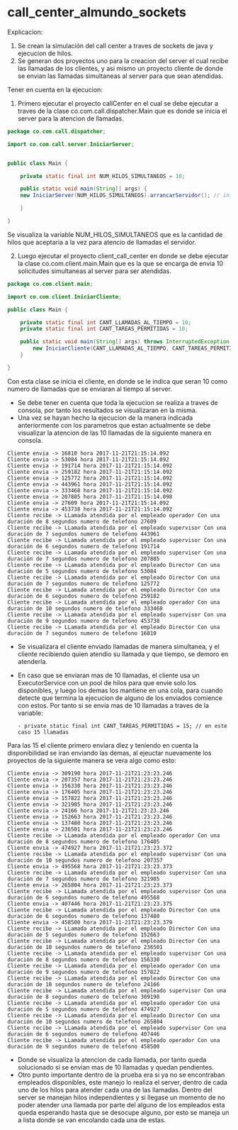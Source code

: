 # call_center_almundo_sockets

Explicacion: 

1. Se crean la simulación del call center a traves de sockets de java y ejecucion de hilos. 
2. Se generan dos proyectos uno para la creacion del server el cual recibe las llamadas de los clientes, y asi mismo un proyecto cliente 
de donde se envian las llamadas simultaneas al server para que sean atendidas.

 
	
Tener en cuenta en la ejecucion: 

1. Primero ejecutar el proyecto callCenter en el cual se debe ejecutar a traves de la clase co.com.call.dispatcher.Main que es donde se 
inicia el server para la atencion de llamadas. 

```Java
package co.com.call.dispatcher;

import co.com.call.server.IniciarServer;


public class Main {

	private static final int NUM_HILOS_SIMULTANEOS = 10;

	public static void main(String[] args) {
	new IniciarServer(NUM_HILOS_SIMULTANEOS).arrancarServidor(); // inicio del servidor para la atencion de llamadas

	}

}
```


Se visualiza la variable NUM_HILOS_SIMULTANEOS que es la cantidad de hilos que aceptaria a la vez para atencio de llamadas el servidor. 


2. Luego ejecutar el proyecto client_call_center en donde se debe ejecutar la clase co.com.client.main.Main que es la que se encarga de envia
10 solicitudes simultaneas al server para ser atendidas. 


```Java
package co.com.client.main;

import co.com.client.IniciarCliente;

public class Main {

	private static final int CANT_LLAMADAS_AL_TIEMPO = 10;
	private static final int CANT_TAREAS_PERMITIDAS = 10;

	public static void main(String[] args) throws InterruptedException {
		new IniciarCliente(CANT_LLAMADAS_AL_TIEMPO, CANT_TAREAS_PERMITIDAS).iniciarCliente();
	}

}
```

Con esta clase se inicia el cliente, en donde se le indica que seran 10 como numero de llamadas que se enviaran al tiempo al server.


- Se debe tener en cuenta que toda la ejecucion se realiza a traves de consola, por tanto los resultados se visualizaran en la misma. 
- Una vez se hayan hecho la ejecucion de la manera indicada anteriormente con los parametros que estan actualmente se debe visualizar 
la atencion de las 10 llamadas de la siguiente manera en consola.

```
Cliente envia -> 16810 hora 2017-11-21T21:15:14.092
Cliente envia -> 53084 hora 2017-11-21T21:15:14.092
Cliente envia -> 191714 hora 2017-11-21T21:15:14.092
Cliente envia -> 259182 hora 2017-11-21T21:15:14.092
Cliente envia -> 125772 hora 2017-11-21T21:15:14.092
Cliente envia -> 443961 hora 2017-11-21T21:15:14.092
Cliente envia -> 333468 hora 2017-11-21T21:15:14.092
Cliente envia -> 207885 hora 2017-11-21T21:15:14.098
Cliente envia -> 27609 hora 2017-11-21T21:15:14.092
Cliente envia -> 453738 hora 2017-11-21T21:15:14.092
Cliente recibe -> LLamada atendida por el empleado operador Con una duración de 8 segundos numero de telefono 27609
Cliente recibe -> LLamada atendida por el empleado supervisor Con una duración de 7 segundos numero de telefono 443961
Cliente recibe -> LLamada atendida por el empleado supervisor Con una duración de 6 segundos numero de telefono 191714
Cliente recibe -> LLamada atendida por el empleado supervisor Con una duración de 7 segundos numero de telefono 207885
Cliente recibe -> LLamada atendida por el empleado Director Con una duración de 5 segundos numero de telefono 53084
Cliente recibe -> LLamada atendida por el empleado Director Con una duración de 7 segundos numero de telefono 125772
Cliente recibe -> LLamada atendida por el empleado Director Con una duración de 6 segundos numero de telefono 259182
Cliente recibe -> LLamada atendida por el empleado operador Con una duración de 10 segundos numero de telefono 333468
Cliente recibe -> LLamada atendida por el empleado supervisor Con una duración de 9 segundos numero de telefono 453738
Cliente recibe -> LLamada atendida por el empleado Director Con una duración de 7 segundos numero de telefono 16810
```


- Se visualizara el cliente enviado llamadas de manera simultanea, y el cliente recibiendo quien atendio su llamada y que tiempo, se demoro en atenderla. 


- En caso que se enviaran mas de 10 llamadas,  el cliente usa un ExecutorService con un pool de hilos para que envie solo los disponibles, 
y luego los demas los mantiene en una cola, para cuando detecte que termina la ejecucion de alguno de los enviados comience con estos. 
Por tanto si se envia mas de 10 llamadas a traves de la variable: 
	```
	- private static final int CANT_TAREAS_PERMITIDAS = 15; // en este caso 15 llamadas
	```

Para las 15 el cliente primero enviara diez y teniendo en cuenta la disponibilidad se iran enviando las demas, al ejeuctar nuevamente los proyectos de la siguiente manera se vera algo como esto: 

```
Cliente envia -> 309190 hora 2017-11-21T21:23:23.246
Cliente envia -> 207357 hora 2017-11-21T21:23:23.246
Cliente envia -> 156330 hora 2017-11-21T21:23:23.246
Cliente envia -> 176405 hora 2017-11-21T21:23:23.246
Cliente envia -> 157822 hora 2017-11-21T21:23:23.246
Cliente envia -> 321985 hora 2017-11-21T21:23:23.246
Cliente envia -> 24166 hora 2017-11-21T21:23:23.246
Cliente envia -> 152663 hora 2017-11-21T21:23:23.246
Cliente envia -> 137480 hora 2017-11-21T21:23:23.246
Cliente envia -> 236501 hora 2017-11-21T21:23:23.246
Cliente recibe -> LLamada atendida por el empleado operador Con una duración de 8 segundos numero de telefono 176405
Cliente envia -> 474927 hora 2017-11-21T21:23:23.372
Cliente recibe -> LLamada atendida por el empleado supervisor Con una duración de 10 segundos numero de telefono 207357
Cliente envia -> 495568 hora 2017-11-21T21:23:23.373
Cliente recibe -> LLamada atendida por el empleado supervisor Con una duración de 7 segundos numero de telefono 321985
Cliente envia -> 265804 hora 2017-11-21T21:23:23.373
Cliente recibe -> LLamada atendida por el empleado supervisor Con una duración de 6 segundos numero de telefono 495568
Cliente envia -> 407446 hora 2017-11-21T21:23:23.375
Cliente recibe -> LLamada atendida por el empleado Director Con una duración de 6 segundos numero de telefono 137480
Cliente envia -> 458500 hora 2017-11-21T21:23:23.379
Cliente recibe -> LLamada atendida por el empleado Director Con una duración de 5 segundos numero de telefono 152663
Cliente recibe -> LLamada atendida por el empleado Director Con una duración de 10 segundos numero de telefono 236501
Cliente recibe -> LLamada atendida por el empleado supervisor Con una duración de 8 segundos numero de telefono 156330
Cliente recibe -> LLamada atendida por el empleado operador Con una duración de 9 segundos numero de telefono 157822
Cliente recibe -> LLamada atendida por el empleado Director Con una duración de 10 segundos numero de telefono 24166
Cliente recibe -> LLamada atendida por el empleado supervisor Con una duración de 8 segundos numero de telefono 309190
Cliente recibe -> LLamada atendida por el empleado operador Con una duración de 5 segundos numero de telefono 474927
Cliente recibe -> LLamada atendida por el empleado Director Con una duración de 10 segundos numero de telefono 265804
Cliente recibe -> LLamada atendida por el empleado supervisor Con una duración de 6 segundos numero de telefono 407446
Cliente recibe -> LLamada atendida por el empleado operador Con una duración de 9 segundos numero de telefono 458500
```

- Donde se visualiza la atencion de cada llamada, por tanto queda solucionado si se envian mas de 10 llamadas y quedan pendientes. 
- Otro punto importante dentro de la prueba era si ya no se encontraban empleados disponibles, este manejo lo realiza el server, dentro 
de cada uno de los hilos para atender cada una de las llamadas. Dentro del server se manejan hilos independientes y si llegase un momento 
de no poder atender una llamada por parte del alguno de los empleados esta queda esperando hasta que se desocupe alguno, por esto se maneja un a lista donde se van encolando cada una de estas. 







